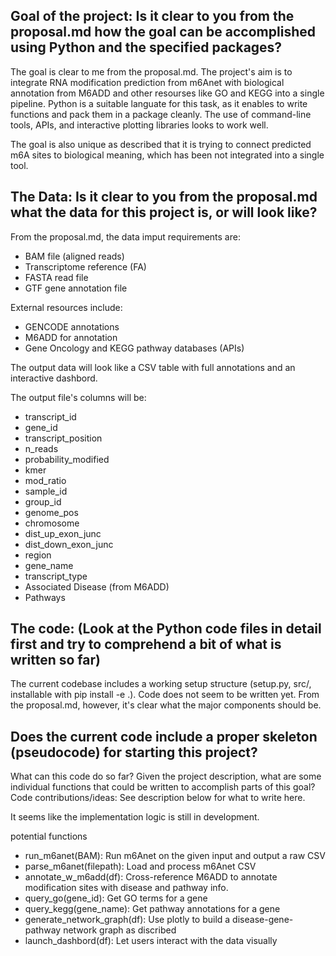 ## Goal of the project: Is it clear to you from the proposal.md how the goal can be accomplished using Python and the specified packages?

The goal is clear to me from the proposal.md. The project's aim is to integrate RNA modification prediction from m6Anet with biological annotation from M6ADD and other resourses like GO and KEGG into a single pipeline. Python is a suitable languate for this task, as it enables to write functions and pack them in a package cleanly. The use of command-line tools, APIs, and interactive plotting libraries looks to work well.

The goal is also unique as described that it is trying to connect predicted m6A sites to biological meaning, which has been not integrated into a single tool.

## The Data: Is it clear to you from the proposal.md what the data for this project is, or will look like?

From the proposal.md, the data imput requirements are:
- BAM file (aligned reads)
- Transcriptome reference (FA)
- FASTA read file
- GTF gene annotation file

External resources include:
- GENCODE annotations
- M6ADD for annotation
- Gene Oncology and KEGG pathway databases (APIs)

The output data will look like a CSV table with full annotations and an interactive dashbord.

The output file's columns will be:
- transcript_id
- gene_id
- transcript_position
- n_reads	
- probability_modified	
- kmer	
- mod_ratio	
- sample_id	
- group_id	
- genome_pos	
- chromosome	
- dist_up_exon_junc	
- dist_down_exon_junc	
- region	
- gene_name	
- transcript_type	
- Associated Disease (from M6ADD)	
- Pathways

## The code: (Look at the Python code files in detail first and try to comprehend a bit of what is written so far)

The current codebase includes a working setup structure (setup.py, src/, installable with pip install -e .). Code does not seem to be written yet. From the proposal.md, however, it's clear what the major components should be.

## Does the current code include a proper skeleton (pseudocode) for starting this project?
What can this code do so far?
Given the project description, what are some individual functions that could be written to accomplish parts of this goal?
Code contributions/ideas: See description below for what to write here.

It seems like the implementation logic is still in development.

potential functions
- run_m6anet(BAM): Run m6Anet on the given input and output a raw CSV
- parse_m6anet(filepath): Load and process m6Anet CSV
- annotate_w_m6add(df): Cross-reference M6ADD to annotate modification sites with disease and pathway info.
- query_go(gene_id): Get GO terms for a gene
- query_kegg(gene_name): Get pathway annotations for a gene
- generate_network_graph(df): Use plotly to build a disease-gene-pathway network graph as discribed
- launch_dashbord(df): Let users interact with the data visually




